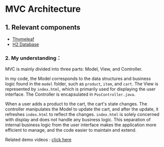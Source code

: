 # MVC Architecture



## 1. Relevant components

- [Thymeleaf](https://www.thymeleaf.org/)
- [H2 Database](http://h2database.com/html/main.html)

### 2. My understanding：

MVC is mainly divided into three parts: Model, View, and Controller.

In my code, the Model corresponds to the data structures and business logic found in the `model` folder, such as `product`, `item`, and `cart`. The View is represented by `index.html`, which is primarily used for displaying the user interface. The Controller is encapsulated in `PosController.java`.

When a user adds a product to the cart, the cart's state changes. The controller manipulates the Model to update the cart, and after the update, it refreshes `index.html` to reflect the changes. `index.html` is solely concerned with display and does not handle any business logic. This separation of internal business logic from the user interface makes the application more efficient to manage, and the code easier to maintain and extend.



Related demo videos :  [click here](https://www.bilibili.com/video/BV1Am421n7YM/?vd_source=4985f83853fea5fcd090f8f95973265a)

